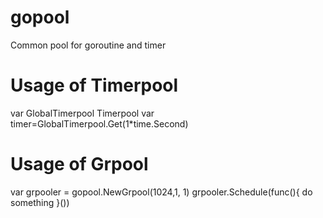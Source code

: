 # gopool
Common pool for goroutine and timer
# Usage of Timerpool
var GlobalTimerpool Timerpool
var timer=GlobalTimerpool.Get(1*time.Second)

# Usage of Grpool
var grpooler = gopool.NewGrpool(1024,1, 1)
grpooler.Schedule(func(){ do something  }())
